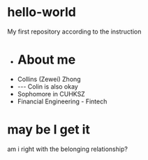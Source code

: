 # hello-world
My first repository according to the instruction

+ # About me
+ Collins (Zewei) Zhong
+ --- Colin is also okay
+ Sophomore in CUHKSZ
+ Financial Engineering - Fintech

# may be I get it
am i right with the belonging relationship?
